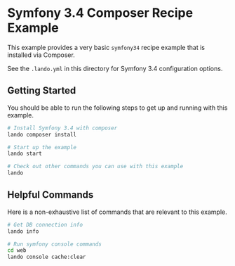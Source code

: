 Symfony 3.4 Composer Recipe Example
================================

This example provides a very basic `symfony34` recipe example that is installed via Composer.

See the `.lando.yml` in this directory for Symfony 3.4 configuration options.

Getting Started
---------------

You should be able to run the following steps to get up and running with this example.

```bash
# Install Symfony 3.4 with composer
lando composer install

# Start up the example
lando start

# Check out other commands you can use with this example
lando
```

Helpful Commands
----------------

Here is a non-exhaustive list of commands that are relevant to this example.

```bash
# Get DB connection info
lando info

# Run symfony console commands
cd web
lando console cache:clear
```
